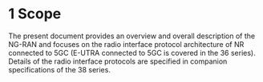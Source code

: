 # 1 Scope

The present document provides an overview and overall description of the
NG-RAN and focuses on the radio interface protocol architecture of NR
connected to 5GC (E-UTRA connected to 5GC is covered in the 36 series).
Details of the radio interface protocols are specified in companion
specifications of the 38 series.